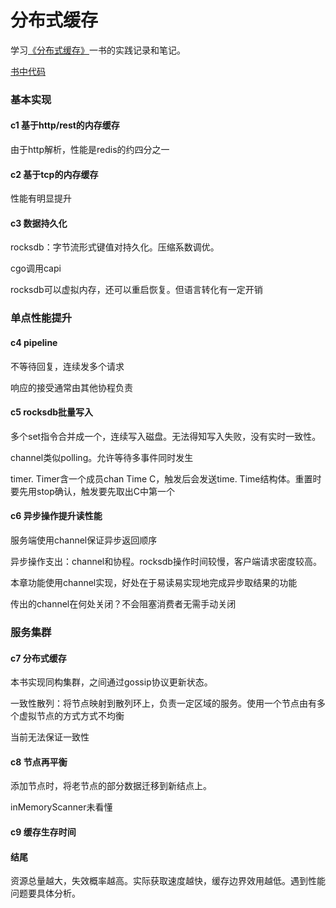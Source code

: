 # 分布式缓存

学习[《分布式缓存》](https://book.douban.com/subject/30456816/)一书的实践记录和笔记。 

[书中代码](https://github.com/stuarthu/go-implement-your-cache-server)

### 基本实现

#### c1 基于http/rest的内存缓存

由于http解析，性能是redis的约四分之一

#### c2 基于tcp的内存缓存

性能有明显提升

#### c3 数据持久化

rocksdb：字节流形式键值对持久化。压缩系数调优。

cgo调用capi

rocksdb可以虚拟内存，还可以重启恢复。但语言转化有一定开销

### 单点性能提升

#### c4 pipeline

不等待回复，连续发多个请求

响应的接受通常由其他协程负责

#### c5 rocksdb批量写入

多个set指令合并成一个，连续写入磁盘。无法得知写入失败，没有实时一致性。

channel类似polling。允许等待多事件同时发生

timer. Timer含一个成员chan Time C，触发后会发送time. Time结构体。重置时要先用stop确认，触发要先取出C中第一个

#### c6 异步操作提升读性能

服务端使用channel保证异步返回顺序

异步操作支出：channel和协程。rocksdb操作时间较慢，客户端请求密度较高。

本章功能使用channel实现，好处在于易读易实现地完成异步取结果的功能

传出的channel在何处关闭？不会阻塞消费者无需手动关闭

### 服务集群

#### c7 分布式缓存

本书实现同构集群，之间通过gossip协议更新状态。

一致性散列：将节点映射到散列环上，负责一定区域的服务。使用一个节点由有多个虚拟节点的方式方式不均衡

当前无法保证一致性

#### c8 节点再平衡

添加节点时，将老节点的部分数据迁移到新结点上。

inMemoryScanner未看懂

#### c9 缓存生存时间

#### 结尾
资源总量越大，失效概率越高。实际获取速度越快，缓存边界效用越低。遇到性能问题要具体分析。
